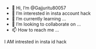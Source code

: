 - 👋 Hi, I’m @Gajjuritu80057
- 👀 I’m interested in insta account hack 
- 🌱 I’m currently learning ...
- 💞️ I’m looking to collaborate on ...
- 📫 How to reach me ...

<!---
Gajjuritu80057/Gajjuritu80057 is a ✨ special ✨ repository because its `README.md` (this file) appears on your GitHub profile.
You can click the Preview link to take a look at your changes.
--->
I AM intrested in insta id hack 

